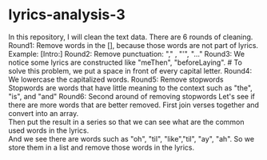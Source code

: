 # lyrics-analysis-3
In this repository, I will clean the text data. There are 6 rounds of cleaning. 
Round1: Remove words in the [], because those words are not part of lyrics. Example: [Intro:]
Round2: Remove punctuation: "," , "'", "..."
Round3: We notice some lyrics are constructed like "meThen", "beforeLaying".
        # To solve this problem, we put a space in front of every capital letter. 
Round4: We lowercase the capitalized words.
Round5: Remove stopwords 
        Stopwords are words that have little meaning to the context such as "the", "is", and "and"
Round6: Second around of removing stopwords
        Let's see if there are more words that are better removed.
        First join verses together and convert into an array.  
        Then put the result in a series so that we can see what are the common used words in the lyrics.  
        And we see there are words such as "oh", "til", "like","til", "ay", "ah". 
        So we store them in a list and remove those words in the lyrics. 
